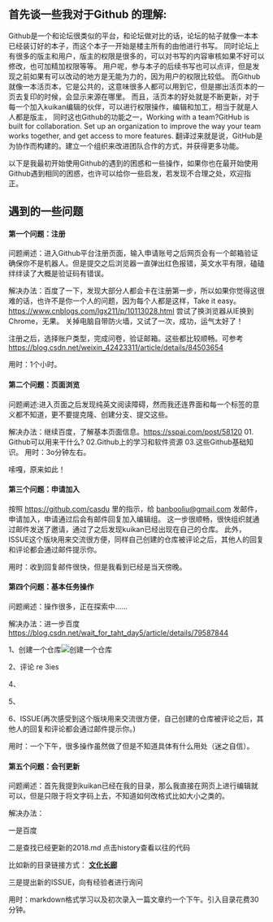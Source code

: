 ## 首先谈一些我对于Github 的理解:

Github是一个和论坛很类似的平台，和论坛做对比的话，论坛的帖子就像一本本已经装订好的本子，而这个本子一开始是楼主所有的由他进行书写。
同时论坛上有很多的版主和用户，版主的权限是很多的，可以对书写的内容审核如果不好可以修改，也可加精加权限等等。
用户呢，参与本子的后续书写也可以点评，但是发现之前如果有可以改动的地方是无能为力的，因为用户的权限比较低。
而Github就像一本活页本，它是公共的，这意味很多人都可以用到它，但是挪出活页本的一页去复印的时候，会显示来源在哪里。
而且，活页本的好处就是不断更新，对于每一个加入kuikan编辑的伙伴，可以进行权限操作，编辑和加工，相当于就是人人都是版主，
同时这也Github的功能之一，Working with a team?GitHub is built for collaboration. Set up an organization to improve the way your team works together, and get access to more features. 翻译过来就是说，GitHub是为协作而构建的。建立一个组织来改进团队合作的方式，并获得更多功能。

以下是我最初开始使用Github的遇到的困惑和一些操作，如果你也在最开始使用Github遇到相同的困惑，也许可以给你一些启发，若发现不合理之处，欢迎指正。 


## 遇到的一些问题
#### 第一个问题：注册

问题阐述：进入Github平台注册页面，输入申请账号之后网页会有一个邮箱验证确保你不是机器人。但是提交之后浏览器一直弹出红色报错，英文水平有限，磕磕绊绊读了大概是验证码有错误。

解决办法：百度了一下，发现大部分人都会卡在注册第一步，所以如果你觉得这很难的话，也许不是你一个人的问题，因为每个人都是这样，Take it easy。
https://www.cnblogs.com/lgx211/p/10113028.html
尝试了换浏览器从IE换到Chrome，无果。
关掉电脑自带防火墙，又试了一次，成功，运气太好了！

注册之后，选择账户类型，完成问卷，验证邮箱。这些都比较顺畅。可参考 https://blog.csdn.net/weixin_42423311/article/details/84503654

用时：1个小时。


#### 第二个问题：页面浏览

问题阐述:进入页面之后发现纯英文阅读障碍，然而我还连界面和每一个标签的意义都不知道，更不要提克隆、创建分支、提交这些。

解决办法：继续百度，了解基本页面信息。https://sspai.com/post/58120 01.	Github可以用来干什么? 02.Github上的学习和软件资源 03.这些Github基础知识。
用时：3o分钟左右。

嗦嘎，原来如此！



#### 第三个问题：申请加入

按照 https://github.com/casdu 里的指示，给 banbooliu@gmail.com 发邮件，申请加入，申请通过后会有邮件回复加入编辑组。
这一步很顺畅，很快组织就通过邮件发送了邀请，通过了之后发现kuikan已经出现在自己的仓库。
此外，ISSUE这个版块用来交流很方便，同样自己创建的仓库被评论之后，其他人的回复和评论都会通过邮件提示你。

用时：收到回复邮件很快，但是我看到已经是当天傍晚。

#### 第四个问题：基本任务操作
问题阐述：操作很多，正在探索中……

解决办法：进一步百度 https://blog.csdn.net/wait_for_taht_day5/article/details/79587844

1、创建一个仓库![创建一个仓库](https://github.com/yangxcasdu/2019.md/blob/master/Images/repositories.jpg)

2、评论
re
3ies

4、

5、

6、ISSUE(再次感受到这个版块用来交流很方便，自己创建的仓库被评论之后，其他人的回复和评论都会通过邮件提示你。)

用时：一个下午，很多操作虽然做了但是不知道具体有什么用处（迷之自信）。

#### 第五个问题：会刊更新

问题阐述：首先我提到kuikan已经在我的目录，那么我直接在网页上进行编辑就可以，但是只限于将文字码上去，不知道如何改格式比如大小之类的。

解决办法：

一是百度

二是查找已经更新的2018.md 点击history查看以往的代码

比如新的目录链接方式：
**[文化长廊](#文化长廊)**

三是提出新的ISSUE，向有经验者进行询问

用时：markdown格式学习以及初次录入一篇文章约一个下午。引入目录花费30分钟。


